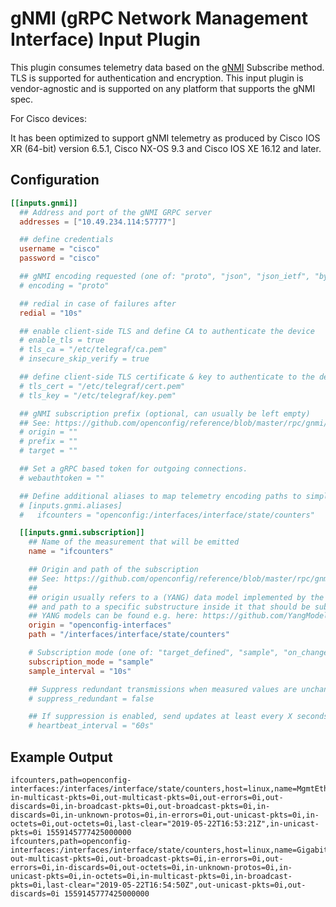 # gNMI (gRPC Network Management Interface) Input Plugin

This plugin consumes telemetry data based on the [gNMI](https://github.com/openconfig/reference/blob/master/rpc/gnmi/gnmi-specification.md) Subscribe method. TLS is supported for authentication and encryption.  This input plugin is vendor-agnostic and is supported on any platform that supports the gNMI spec.

For Cisco devices:

It has been optimized to support gNMI telemetry as produced by Cisco IOS XR (64-bit) version 6.5.1, Cisco NX-OS 9.3 and Cisco IOS XE 16.12 and later.

## Configuration

```toml
[[inputs.gnmi]]
  ## Address and port of the gNMI GRPC server
  addresses = ["10.49.234.114:57777"]

  ## define credentials
  username = "cisco"
  password = "cisco"

  ## gNMI encoding requested (one of: "proto", "json", "json_ietf", "bytes")
  # encoding = "proto"

  ## redial in case of failures after
  redial = "10s"

  ## enable client-side TLS and define CA to authenticate the device
  # enable_tls = true
  # tls_ca = "/etc/telegraf/ca.pem"
  # insecure_skip_verify = true

  ## define client-side TLS certificate & key to authenticate to the device
  # tls_cert = "/etc/telegraf/cert.pem"
  # tls_key = "/etc/telegraf/key.pem"

  ## gNMI subscription prefix (optional, can usually be left empty)
  ## See: https://github.com/openconfig/reference/blob/master/rpc/gnmi/gnmi-specification.md#222-paths
  # origin = ""
  # prefix = ""
  # target = ""

  ## Set a gRPC based token for outgoing connections.
  # webauthtoken = ""

  ## Define additional aliases to map telemetry encoding paths to simple measurement names
  # [inputs.gnmi.aliases]
  #   ifcounters = "openconfig:/interfaces/interface/state/counters"

  [[inputs.gnmi.subscription]]
    ## Name of the measurement that will be emitted
    name = "ifcounters"

    ## Origin and path of the subscription
    ## See: https://github.com/openconfig/reference/blob/master/rpc/gnmi/gnmi-specification.md#222-paths
    ##
    ## origin usually refers to a (YANG) data model implemented by the device
    ## and path to a specific substructure inside it that should be subscribed to (similar to an XPath)
    ## YANG models can be found e.g. here: https://github.com/YangModels/yang/tree/master/vendor/cisco/xr
    origin = "openconfig-interfaces"
    path = "/interfaces/interface/state/counters"

    # Subscription mode (one of: "target_defined", "sample", "on_change") and interval
    subscription_mode = "sample"
    sample_interval = "10s"

    ## Suppress redundant transmissions when measured values are unchanged
    # suppress_redundant = false

    ## If suppression is enabled, send updates at least every X seconds anyway
    # heartbeat_interval = "60s"
```

## Example Output

```shell
ifcounters,path=openconfig-interfaces:/interfaces/interface/state/counters,host=linux,name=MgmtEth0/RP0/CPU0/0,source=10.49.234.115 in-multicast-pkts=0i,out-multicast-pkts=0i,out-errors=0i,out-discards=0i,in-broadcast-pkts=0i,out-broadcast-pkts=0i,in-discards=0i,in-unknown-protos=0i,in-errors=0i,out-unicast-pkts=0i,in-octets=0i,out-octets=0i,last-clear="2019-05-22T16:53:21Z",in-unicast-pkts=0i 1559145777425000000
ifcounters,path=openconfig-interfaces:/interfaces/interface/state/counters,host=linux,name=GigabitEthernet0/0/0/0,source=10.49.234.115 out-multicast-pkts=0i,out-broadcast-pkts=0i,in-errors=0i,out-errors=0i,in-discards=0i,out-octets=0i,in-unknown-protos=0i,in-unicast-pkts=0i,in-octets=0i,in-multicast-pkts=0i,in-broadcast-pkts=0i,last-clear="2019-05-22T16:54:50Z",out-unicast-pkts=0i,out-discards=0i 1559145777425000000
```